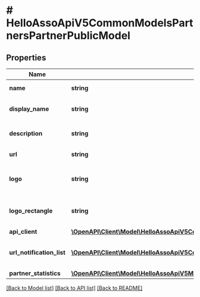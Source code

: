 # # HelloAssoApiV5CommonModelsPartnersPartnerPublicModel

## Properties

Name | Type | Description | Notes
------------ | ------------- | ------------- | -------------
**name** | **string** | Name of the partner | [optional]
**display_name** | **string** | Display Name of the partner | [optional]
**description** | **string** | Description of the partner | [optional]
**url** | **string** | Website of the partner | [optional]
**logo** | **string** | Logo of the partner : square format | [optional]
**logo_rectangle** | **string** | Logo of the partner : rectangle format | [optional]
**api_client** | [**\OpenAPI\Client\Model\HelloAssoApiV5CommonModelsAccountsClientsApiClientModel**](HelloAssoApiV5CommonModelsAccountsClientsApiClientModel.md) |  | [optional]
**url_notification_list** | [**\OpenAPI\Client\Model\HelloAssoApiV5CommonModelsApiNotificationsApiUrlNotificationModel[]**](HelloAssoApiV5CommonModelsApiNotificationsApiUrlNotificationModel.md) | Url Notification of the partner | [optional]
**partner_statistics** | [**\OpenAPI\Client\Model\HelloAssoApiV5ModelsPartnerStatisticsModel**](HelloAssoApiV5ModelsPartnerStatisticsModel.md) |  | [optional]

[[Back to Model list]](../../README.md#models) [[Back to API list]](../../README.md#endpoints) [[Back to README]](../../README.md)
